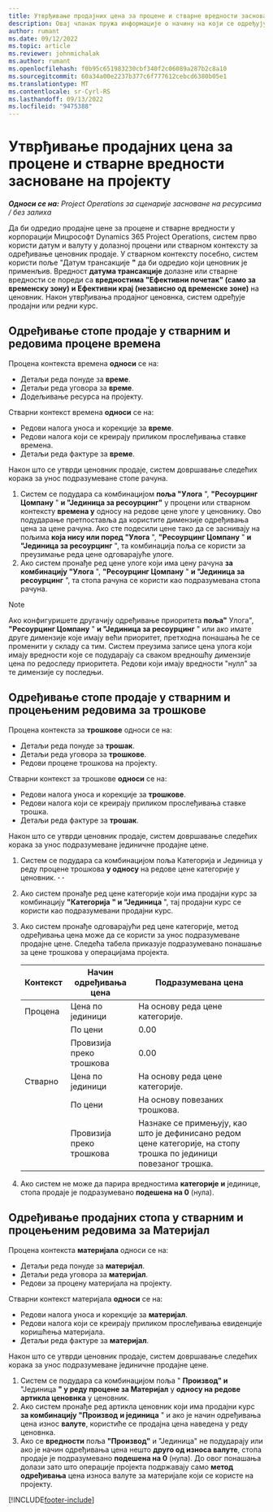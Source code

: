 ```yaml
---
title: Утврђивање продајних цена за процене и стварне вредности засноване на пројекту
description: Овај чланак пружа информације о начину на који се одређују продајне цене за процене и стварне вредности засноване на пројекту.
author: rumant
ms.date: 09/12/2022
ms.topic: article
ms.reviewer: johnmichalak
ms.author: rumant
ms.openlocfilehash: f0b95c651983230cbf340f2c06089a287b2c8a10
ms.sourcegitcommit: 60a34a00e2237b377c6f777612cebcd6380b05e1
ms.translationtype: MT
ms.contentlocale: sr-Cyrl-RS
ms.lasthandoff: 09/13/2022
ms.locfileid: "9475388"
---
```

#  <a name="determine-sales-prices-for-project-based-estimates-and-actuals"></a>Утврђивање продајних цена за процене и стварне вредности засноване на пројекту

_**Односи се на:** Project Operations за сценарије засноване на ресурсима / без залиха_

Да би одредио продајне цене за процене и стварне вредности у корпорацији Мицрософт Dynamics 365 Project Operations, систем прво користи датум и валуту у долазној процени или стварном контексту за одређивање ценовник продаје. У стварном контексту посебно, систем користи поље "Датум трансакције **"** да би одредио који ценовник је применљив. Вредност **датума трансакције** долазне или стварне вредности се пореди са **вредностима "Ефективни почетак" (само за временску зону)** **и Ефективни крај (независно од временске зоне)** на ценовник. Након утврђивања продајног ценовнка, систем одређује продајни или редни курс.

## <a name="determining-sales-rates-on-actual-and-estimate-lines-for-time"></a>Одређивање стопе продаје у стварним и редовима процене времена

Процена контекста времена **односи** се на:

- Детаљи реда понуде за **време**.
- Детаљи реда уговора за **време**.
- Додељивање ресурса на пројекту.

Стварни контекст времена **односи** се на:

- Редови налога уноса и корекције за **време**.
- Редови налога који се креирају приликом прослеђивања ставке времена.
- Детаљи реда фактуре за **време**. 

Након што се утврди ценовник продаје, систем довршавање следећих корака за унос подразумеване стопе рачуна.

1. Систем се подудара са комбинацијом **поља "Улога** ", **"Ресоурцинг Цомпанy** " **и "Јединица за ресоурцинг"** у процени или стварном контексту **времена у** односу на редове цене улоге у ценовнику. Ово подударање претпоставља да користите димензије одређивања цена за цене рачуна. Ако сте подесили цене тако да се заснивају на пољима **која нису или поред "Улога** ", **"Ресоурцинг Цомпанy** " **и "Јединица за ресоурцинг** ", та комбинација поља се користи за преузимање реда цене одговарајуће улоге.
1. Ако систем пронађе ред цене улоге који има цену рачуна **за комбинацију "Улога** ", **"Ресоурцинг Цомпанy** " **и "Јединица за ресоурцинг** ", та стопа рачуна се користи као подразумевана стопа рачуна.

> [!NOTE]
> Ако конфигуришете другачију одређивање приоритета **поља"** Улога", **"Ресоурцинг Цомпанy** " **и "Јединица за ресоурцинг** " или ако имате друге димензије које имају већи приоритет, претходна понашања ће се променити у складу са тим. Систем преузима записе цена улога који имају вредности које се подударају са сваком вредношћу димензије цена по редоследу приоритета. Редови који имају вредности "нулл" за те димензије су последњи.

## <a name="determining-sales-rates-on-actual-and-estimate-lines-for-expense"></a>Одређивање стопе продаје у стварним и процењеним редовима за трошкове

Процена контекста за **трошкове** односи се на:

- Детаљи реда понуде за **трошак**.
- Детаљи реда уговора за **трошкове**.
- Редови процене трошкова на пројекту.

Стварни контекст за трошкове **односи** се на:

- Редови налога уноса и корекције за **трошкове**.
- Редови налога који се креирају приликом прослеђивања ставке трошка.
- Детаљи реда фактуре за **трошак**. 

Након што се утврди ценовник продаје, систем довршавање следећих корака за унос подразумеване јединичне продајне цене.

1. Систем се подудара са комбинацијом поља Категорија и Јединица у реду процене трошкова **у односу** на редове цене категорије у ценовник. **·** **·**
1. Ако систем пронађе ред цене категорије који има продајни курс за комбинацију **"Категорија** **" и "Јединица** ", тај продајни курс се користи као подразумевани продајни курс.
1. Ако систем пронађе одговарајући ред цене категорије, метод одређивања цена може да се користи за унос подразумеване продајне цене. Следећа табела приказује подразумевано понашање за цене трошкова у операцијама пројекта.

    | Контекст | Начин одређивања цена | Подразумевана цена |
    | --- | --- | --- |
    | Процена | Цена по јединици | На основу реда цене категорије. |
    |        | По цени | 0.00 |
    |        | Провизија преко трошкова | 0.00 |
    | Стварно | Цена по јединици | На основу реда цене категорије. |
    |        | По цени | На основу повезаних трошкова. |
    |        | Провизија преко трошкова | Назнаке се примењују, као што је дефинисано редом цене категорије, на стопу трошка по јединици повезаног трошка. |

1. Ако систем не може да парира вредностима **категорије** **и** јединице, стопа продаје је подразумевано **подешена на 0** (нула).

## <a name="determining-sales-rates-on-actual-and-estimate-lines-for-material"></a>Одређивање продајних стопа у стварним и процењеним редовима за Материјал

Процена контекста **материјала** односи се на:

- Детаљи реда понуде за **материјал**.
- Детаљи реда уговора за **материјал**.
- Редови за процену материјала на пројекту.

Стварни контекст материјала **односи** се на:

- Редови налога уноса и корекције за **материјал**.
- Редови налога који се креирају приликом прослеђивања евиденције коришћења материјала.
- Детаљи реда фактуре за **материјал**. 

Након што се утврди ценовник продаје, систем довршавање следећих корака за унос подразумеване јединичне продајне цене.

1. Систем се подудара са комбинацијом поља " **Производ" и** "Јединица **" у реду процене за Материјал** у **односу на редове артикла ценовнка** у ценовник.
1. Ако систем пронађе ред артикла ценовник који има продајни курс **за комбинацију "Производ** **и јединица** " и ако је начин одређивања цена износ **валуте**, користиће се продајна цена наведена у реду ценовнка. 
1. Ако се **вредности** поља **"Производ"** и "Јединица" не подударају или ако је начин одређивања цена нешто **друго од износа валуте**, стопа продаје је подразумевано **подешена на 0** (нула). До овог понашања долази зато што операције пројекта подржавају само **метод одређивања** цена износа валуте за материјале који се користе на пројекту.

[!INCLUDE[footer-include](../includes/footer-banner.md)]
